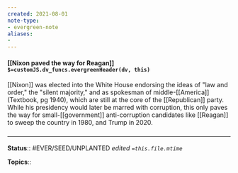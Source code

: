```yaml
---
created: 2021-08-01
note-type: 
- evergreen-note
aliases:
- 
---
```


#### [[Nixon paved the way for Reagan]] `$=customJS.dv_funcs.evergreenHeader(dv, this)`

[[Nixon]] was elected into the White House endorsing the ideas of "law and order," the "silent majority," and as spokesman of middle-[[America]] (Textbook, pg 1940), which are still at the core of the [[Republican]] party. While his presidency would later be marred with corruption, this only paves the way for small-[[government]] anti-corruption candidates like [[Reagan]] to sweep the country in 1980, and Trump in 2020.

### <hr class="footnote"/>

**Status**:: #EVER/SEED/UNPLANTED 
*edited `=this.file.mtime`*

**Topics**:: 
	

